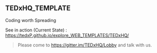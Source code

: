 ## TEDxHQ_TEMPLATE

Coding worth Spreading

See in action (Current State) : https://tedxP.github.io/explore_WEB_TEMPLATES/TEDxHQ/

> Please come to https://gitter.im/TEDxHQ/Lobby and talk with us.
